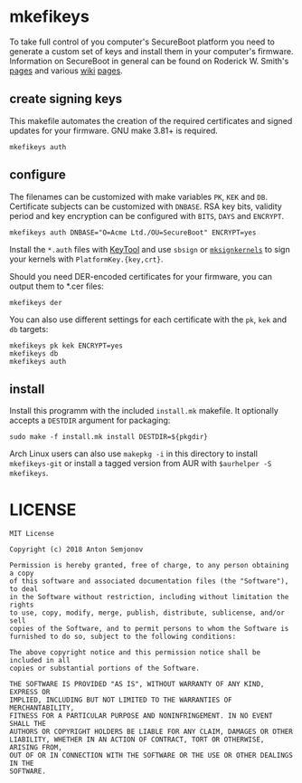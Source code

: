 # mkefikeys

To take full control of you computer's SecureBoot platform you need to generate a custom set of keys
and install them in your computer's firmware. Information on SecureBoot in general can be found on
Roderick W. Smith's [pages][0] and various [wiki][1] [pages][2].

## create signing keys

This makefile automates the creation of the required certificates and signed updates for your
firmware. GNU make 3.81+ is required.

    mkefikeys auth

## configure

The filenames can be customized with make variables `PK`, `KEK` and `DB`. Certificate subjects can
be customized with `DNBASE`. RSA key bits, validity period and key encryption can be configured with
`BITS`, `DAYS` and `ENCRYPT`.

    mkefikeys auth DNBASE="O=Acme Ltd./OU=SecureBoot" ENCRYPT=yes

Install the `*.auth` files with [KeyTool][3] and use `sbsign` or [`mksignkernels`][4] to sign your
kernels with `PlatformKey.{key,crt}`.

Should you need DER-encoded certificates for your firmware, you can output them to \*.cer files:

    mkefikeys der

You can also use different settings for each certificate with the `pk`, `kek` and `db` targets:

    mkefikeys pk kek ENCRYPT=yes
    mkefikeys db
    mkefikeys auth

[0]: https://www.rodsbooks.com/efi-bootloaders/controlling-sb.html
[1]: https://wiki.archlinux.org/index.php/Secure_Boot
[2]: https://wiki.gentoo.org/wiki/Sakaki%27s_EFI_Install_Guide/Configuring_Secure_Boot
[3]: https://github.com/mjg59/efitools
[4]: https://github.com/ansemjo/mksignkernels

## install

Install this programm with the included `install.mk` makefile. It optionally accepts a `DESTDIR`
argument for packaging:

    sudo make -f install.mk install DESTDIR=${pkgdir}

Arch Linux users can also use `makepkg -i` in this directory to install `mkefikeys-git` or install a
tagged version from AUR with `$aurhelper -S mkefikeys`.

# LICENSE

```
MIT License

Copyright (c) 2018 Anton Semjonov

Permission is hereby granted, free of charge, to any person obtaining a copy
of this software and associated documentation files (the "Software"), to deal
in the Software without restriction, including without limitation the rights
to use, copy, modify, merge, publish, distribute, sublicense, and/or sell
copies of the Software, and to permit persons to whom the Software is
furnished to do so, subject to the following conditions:

The above copyright notice and this permission notice shall be included in all
copies or substantial portions of the Software.

THE SOFTWARE IS PROVIDED "AS IS", WITHOUT WARRANTY OF ANY KIND, EXPRESS OR
IMPLIED, INCLUDING BUT NOT LIMITED TO THE WARRANTIES OF MERCHANTABILITY,
FITNESS FOR A PARTICULAR PURPOSE AND NONINFRINGEMENT. IN NO EVENT SHALL THE
AUTHORS OR COPYRIGHT HOLDERS BE LIABLE FOR ANY CLAIM, DAMAGES OR OTHER
LIABILITY, WHETHER IN AN ACTION OF CONTRACT, TORT OR OTHERWISE, ARISING FROM,
OUT OF OR IN CONNECTION WITH THE SOFTWARE OR THE USE OR OTHER DEALINGS IN THE
SOFTWARE.
```

